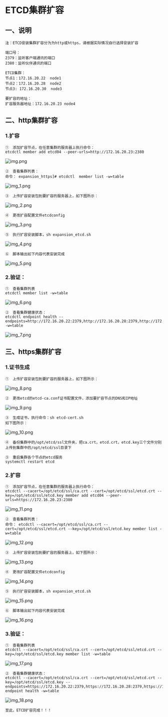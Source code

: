# ETCD集群扩容

## 一、说明

    注：ETCD安装集群扩容分为为http或https，请根据实际情况自行选择安装扩容

    端口号：
    2379：监听客户端通讯的端口
    2380：监听伙伴通讯的端口

    ETCD集群：
    节点1：172.16.20.22  node1
    节点2：172.16.20.28  node2
    节点3: 172.16.20.30  node3

    要扩容的地址：
    扩容服务器地址：172.16.20.23 node4

## 二、http集群扩容

### 1.扩容

    ①　添加扩容节点，在任意集群的服务器上执行命令：
    etcdctl member add etcd04 --peer-urls=http://172.16.20.23:2380

![img.png](image/img.png)

    ②　查看集群列表：
    命令： expansion_https]# etcdctl  member list -w=table

![img_1.png](image/img_1.png)

    ③　上传扩容安装包到要扩容的服务器上，如下图所示：

![img_2.png](image/img_2.png)

    ④　更改扩容配置文件etcdconfig

![img_3.png](image/img_3.png)

    ⑤　执行扩容安装脚本，sh expansion_etcd.sh

![img_4.png](image/img_4.png)

    ⑥　脚本输出如下内容代表安装完成

![img_5.png](image/img_5.png)

### 2.验证：

    ①　查看集群列表
    etcdctl member list -w=table

![img_6.png](image/img_6.png)

    ②　查看集群健康状态：
    etcdctl endpoint health --endpoints=http://172.16.20.22:2379,http://172.16.20.28:2379,http://172.16.20.30:2379,http://172.16.20.23:2379 -w=table

![img_7.png](image/img_7.png)

## 三、https集群扩容

### 1.证书生成

    ①　上传扩容安装包到要扩容的服务器上，如下图所示：

![img_8.png](image/img_8.png)

    ②　更改etcd的etcd-ca.conf证书配置文件，添加要扩容节点的DNS和IP地址

![img_9.png](image/img_9.png)

    ③　生成证书，执行命令：sh etcd-cert.sh
    如下图所示：

![img_10.png](image/img_10.png)

    ④　备份集群中的/opt/etcd/ssl文件夹，把ca.crt，etcd.crt，etcd.key三个文件分别上传到集群中的/opt/etcd/ssl目录下
    
    ⑤　重启集群各个节点的etcd服务
    systemctl restart etcd

### 2.扩容

    ①　添加扩容节点，在任意集群的服务器上执行命令：
    etcdctl --cacert=/opt/etcd/ssl/ca.crt --cert=/opt/etcd/ssl/etcd.crt --key=/opt/etcd/ssl/etcd.key member add etcd04 --peer-urls=https://172.16.20.23:2380

![img_11.png](image/img_11.png)

    ②　查看集群列表：
    命令： etcdctl --cacert=/opt/etcd/ssl/ca.crt --cert=/opt/etcd/ssl/etcd.crt --key=/opt/etcd/ssl/etcd.key member list -w=table

![img_12.png](image/img_12.png)

    ③　上传扩容安装包到要扩容的服务器上，如下图所示：

![img_13.png](image/img_13.png)

    ④　更改扩容配置文件etcdconfig

![img_14.png](image/img_14.png)

    ⑤　执行扩容安装脚本，sh expansion_etcd.sh

![img_15.png](image/img_15.png)

    ⑥　脚本输出如下内容代表安装完成

![img_16.png](image/img_16.png)

### 3.验证：

    ①　查看集群列表
    etcdctl --cacert=/opt/etcd/ssl/ca.crt --cert=/opt/etcd/ssl/etcd.crt --key=/opt/etcd/ssl/etcd.key member list -w=table

![img_17.png](image/img_17.png)

    ②　查看集群健康状态：
    etcdctl --cacert=/opt/etcd/ssl/ca.crt --cert=/opt/etcd/ssl/etcd.crt --key=/opt/etcd/ssl/etcd.key --endpoints=https://172.16.20.22:2379,https://172.16.20.28:2379,https://172.16.20.30:2379,https://172.16.20.23:2379 endpoint health -w=table

![img_18.png](image/img_18.png)

    至此，ETCD扩容完成！！！